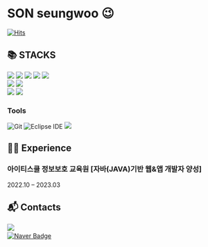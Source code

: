 # SON seungwoo 😉
[![Hits](https://hits.seeyoufarm.com/api/count/incr/badge.svg?url=https%3A%2F%2Fgithub.com%2FSON-seungwoo&count_bg=%23398DE6&title_bg=%23398DE6&icon=&icon_color=%23E7E7E7&title=hits&edge_flat=false)](https://hits.seeyoufarm.com)

## 📚 STACKS
<div>
<img src="https://img.shields.io/badge/java-007396?style=for-the-badge&logo=java&logoColor=white">
<img src="https://img.shields.io/badge/spring-6DB33F?style=for-the-badge&logo=spring&logoColor=white">
<img src="https://img.shields.io/badge/javascript-F7DF1E?style=for-the-badge&logo=javascript&logoColor=black">
<img src="https://img.shields.io/badge/html5-E34F26?style=for-the-badge&logo=html5&logoColor=white">
<img src="https://img.shields.io/badge/css3-1572B6?style=for-the-badge&logo=css3&logoColor=white">
<br>

<img src="https://img.shields.io/badge/jquery-0769AD?style=for-the-badge&logo=jquery&logoColor=white">
<img src="https://img.shields.io/badge/bootstrap-7952B3?style=for-the-badge&logo=bootstrap&logoColor=white">
<br>

<img src="https://img.shields.io/badge/oracle-F80000?style=for-the-badge&logo=oracle&logoColor=white">
<img src="https://img.shields.io/badge/mysql-4479A1?style=for-the-badge&logo=mysql&logoColor=white">


</div>

### Tools
![Git](https://img.shields.io/badge/Git-F05032.svg?&style=for-the-badge&logo=Git&logoColor=white)
![Eclipse IDE](https://img.shields.io/badge/Eclipse%20IDE-2C2255.svg?&style=for-the-badge&logo=Eclipse%20IDE&logoColor=white)
<img src="https://img.shields.io/badge/springboot-6DB33F?style=for-the-badge&logo=springboot&logoColor=white">


## 🙋‍♂️ Experience
<h3> 아이티스쿨 정보보호 교육원
[자바(JAVA)기반 웹&앱 개발자 양성] </h1>
<p>2022.10 – 2023.03</p>

## :mailbox_with_mail: Contacts
<img src="https://img.shields.io/badge/Notion-000000?style=flat-square&logo=notion&logoColor=white%22/%3E"> <a href =https://sincere-cinema-efd.notion.site/Back-End-Developer-Web-f548094b9a2c4797b860537e9a1db734> <br>
[![Naver Badge](https://img.shields.io/badge/Naver-03C75A?style=flat-square&logo=Naver&logoColor=white&link=mailto:rlatngus1691@naver.com)](mailto:ssw971125@naver.com)
